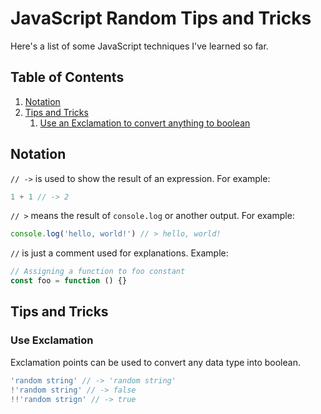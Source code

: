 # JavaScript Random Tips and Tricks

Here's a list of some JavaScript techniques I've learned so far.

## Table of Contents
1. [Notation](#notation)
1. [Tips and Tricks](#tips-and-tricks)
    1. [Use an Exclamation to convert anything to boolean](#use-exclamation)


## Notation

`// ->` is used to show the result of an expression. For example:

```js
1 + 1 // -> 2
```

`// >` means the result of `console.log` or another output. For example:

```js
console.log('hello, world!') // > hello, world!
```

`//` is just a comment used for explanations. Example:

```js
// Assigning a function to foo constant
const foo = function () {}
```

## Tips and Tricks
### Use Exclamation
Exclamation points can be used to convert any data type into boolean.

```js
'random string' // -> 'random string'
!'random string' // -> false
!!'random strign' // -> true
```

